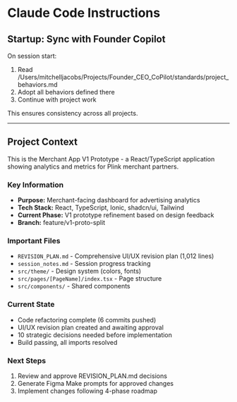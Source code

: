 # Claude Code Instructions

## Startup: Sync with Founder Copilot

On session start:
1. Read /Users/mitchelljacobs/Projects/Founder_CEO_CoPilot/standards/project_behaviors.md
2. Adopt all behaviors defined there
3. Continue with project work

This ensures consistency across all projects.

---

## Project Context

This is the Merchant App V1 Prototype - a React/TypeScript application showing analytics and metrics for Plink merchant partners.

### Key Information
- **Purpose:** Merchant-facing dashboard for advertising analytics
- **Tech Stack:** React, TypeScript, Ionic, shadcn/ui, Tailwind
- **Current Phase:** V1 prototype refinement based on design feedback
- **Branch:** feature/v1-proto-split

### Important Files
- `REVISION_PLAN.md` - Comprehensive UI/UX revision plan (1,012 lines)
- `session_notes.md` - Session progress tracking
- `src/theme/` - Design system (colors, fonts)
- `src/pages/[PageName]/index.tsx` - Page structure
- `src/components/` - Shared components

### Current State
- Code refactoring complete (6 commits pushed)
- UI/UX revision plan created and awaiting approval
- 10 strategic decisions needed before implementation
- Build passing, all imports resolved

### Next Steps
1. Review and approve REVISION_PLAN.md decisions
2. Generate Figma Make prompts for approved changes
3. Implement changes following 4-phase roadmap

